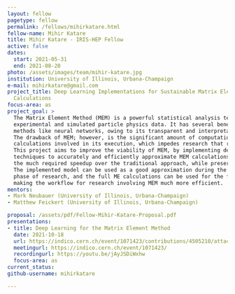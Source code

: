 ```yaml
---
layout: fellow
pagetype: fellow
permalink: /fellows/mihirkatare.html
fellow-name: Mihir Katare
title: Mihir Katare - IRIS-HEP Fellow
active: false
dates:
  start: 2021-05-31
  end: 2021-08-20
photo: /assets/images/team/mihir-katare.jpg
institution: University of Illinois, Urbana-Champaign
e-mail: mihirkatare@gmail.com
project_title: Deep Learning Implementations for Sustainable Matrix Element Method
  Calculations
focus-area: as
project_goal: >
  The Matrix Element Method (MEM) is a powerful statistical analysis technique for
  experimental and simulated particle physics data. It has several benefits over black-box
  methods like neural networks, owing to its transparent and interpretable results.
  The drawback of MEM; however, is the significant amount of computationally intensive
  calculations involved in its execution, which impedes research that relies on it.
  This project aims to improve the viability of MEM, by implementing deep learning
  techniques to accurately and efficiently approximate MEM calculations - providing
  the much required speedup over the traditional approach, while preserving its interpretability.
  The implemented model can be used as a good approximation during the exploratory
  phase of research, and the full ME calculations can be used for the final runs,
  making the workflow for research involving MEM much more efficient.
mentors:
- Mark Neubauer (University of Illinois, Urbana-Champaign)
- Matthew Feickert (University of Illinois, Urbana-Champaign)

proposal: /assets/pdf/Fellow-Mihir-Katare-Proposal.pdf
presentations:
- title: Deep Learning for the Matrix Element Method
  date: 2021-10-18
  url: https://indico.cern.ch/event/1071423/contributions/4505210/attachments/2329865/3969981/Final%20Presentation%20-%20Mihir%20Katare.pdf
  meetingurl: https://indico.cern.ch/event/1071423/
  recordingurl: https://youtu.be/jAyJSDiWxhw
  focus-area: as
current_status:
github-username: mihirkatare

---
```

